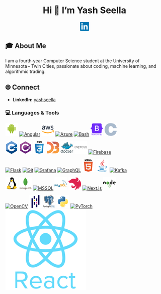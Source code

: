 <h1 align="center">Hi 👋 I’m Yash Seella</h1>

<p align="center">
  <a href="https://www.linkedin.com/in/yashseella/" target="_blank" rel="noreferrer">
    <img src="https://raw.githubusercontent.com/devicons/devicon/master/icons/linkedin/linkedin-original.svg" 
         alt="LinkedIn" width="30" height="30"/>
  </a>
</p>

## 🎓 About Me
I am a fourth‑year Computer Science student at the University of Minnesota – Twin Cities, passionate about coding, machine learning, and algorithmic trading.

## 🌐 Connect
- **LinkedIn:** [yashseella](https://www.linkedin.com/in/yashseella/)

### 💻 Languages & Tools
<p align="left">
  <!-- Row 1 -->
  <a href="https://developer.android.com"      target="_blank" rel="noreferrer"><img src="https://raw.githubusercontent.com/devicons/devicon/master/icons/android/android-original-wordmark.svg"         alt="Android"      width="40" height="40"/></a>
  <a href="https://angular.io"                 target="_blank" rel="noreferrer"><img src="https://angular.io/assets/images/logos/angular/angular.svg"                                       alt="Angular"      width="40" height="40"/></a>
  <a href="https://aws.amazon.com"              target="_blank" rel="noreferrer"><img src="https://raw.githubusercontent.com/devicons/devicon/master/icons/amazonwebservices/amazonwebservices-original-wordmark.svg" alt="AWS"      width="40" height="40"/></a>
  <a href="https://azure.microsoft.com"         target="_blank" rel="noreferrer"><img src="https://www.vectorlogo.zone/logos/microsoft_azure/microsoft_azure-icon.svg"                        alt="Azure"        width="40" height="40"/></a>
  <a href="https://www.gnu.org/software/bash/"  target="_blank" rel="noreferrer"><img src="https://www.vectorlogo.zone/logos/gnu_bash/gnu_bash-icon.svg"                                    alt="Bash"         width="40" height="40"/></a>
  <a href="https://getbootstrap.com"            target="_blank" rel="noreferrer"><img src="https://raw.githubusercontent.com/devicons/devicon/master/icons/bootstrap/bootstrap-plain-wordmark.svg"      alt="Bootstrap"    width="40" height="40"/></a>
  <a href="https://www.cprogramming.com/"       target="_blank" rel="noreferrer"><img src="https://raw.githubusercontent.com/devicons/devicon/master/icons/c/c-original.svg"                          alt="C"            width="40" height="40"/></a>
</p>
<p align="left">
  <!-- Row 2 -->
  <a href="https://www.w3schools.com/cpp/"       target="_blank" rel="noreferrer"><img src="https://raw.githubusercontent.com/devicons/devicon/master/icons/cplusplus/cplusplus-original.svg"               alt="C++"          width="40" height="40"/></a>
  <a href="https://www.w3schools.com/cs/"        target="_blank" rel="noreferrer"><img src="https://raw.githubusercontent.com/devicons/devicon/master/icons/csharp/csharp-original.svg"                     alt="C#"           width="40" height="40"/></a>
  <a href="https://www.w3schools.com/css/"       target="_blank" rel="noreferrer"><img src="https://raw.githubusercontent.com/devicons/devicon/master/icons/css3/css3-original-wordmark.svg"                 alt="CSS3"         width="40" height="40"/></a>
  <a href="https://d3js.org/"                    target="_blank" rel="noreferrer"><img src="https://raw.githubusercontent.com/devicons/devicon/master/icons/d3js/d3js-original.svg"                         alt="D3.js"        width="40" height="40"/></a>
  <a href="https://www.docker.com/"              target="_blank" rel="noreferrer"><img src="https://raw.githubusercontent.com/devicons/devicon/master/icons/docker/docker-original-wordmark.svg"             alt="Docker"       width="40" height="40"/></a>
  <a href="https://expressjs.com"                target="_blank" rel="noreferrer"><img src="https://raw.githubusercontent.com/devicons/devicon/master/icons/express/express-original-wordmark.svg"           alt="Express.js"   width="40" height="40"/></a>
  <a href="https://firebase.google.com/"         target="_blank" rel="noreferrer"><img src="https://www.vectorlogo.zone/logos/firebase/firebase-icon.svg"                                      alt="Firebase"     width="40" height="40"/></a>
</p>
<p align="left">
  <!-- Row 3 -->
  <a href="https://flask.palletsprojects.com/"   target="_blank" rel="noreferrer"><img src="https://www.vectorlogo.zone/logos/pocoo_flask/pocoo_flask-icon.svg"                                      alt="Flask"        width="40" height="40"/></a>
  <a href="https://git-scm.com/"                target="_blank" rel="noreferrer"><img src="https://www.vectorlogo.zone/logos/git-scm/git-scm-icon.svg"                                             alt="Git"          width="40" height="40"/></a>
  <a href="https://grafana.com"                  target="_blank" rel="noreferrer"><img src="https://www.vectorlogo.zone/logos/grafana/grafana-icon.svg"                                               alt="Grafana"      width="40" height="40"/></a>
  <a href="https://graphql.org"                  target="_blank" rel="noreferrer"><img src="https://www.vectorlogo.zone/logos/graphql/graphql-icon.svg"                                               alt="GraphQL"      width="40" height="40"/></a>
  <a href="https://www.w3.org/html/"             target="_blank" rel="noreferrer"><img src="https://raw.githubusercontent.com/devicons/devicon/master/icons/html5/html5-original-wordmark.svg"         alt="HTML5"        width="40" height="40"/></a>
  <a href="https://www.java.com"                 target="_blank" rel="noreferrer"><img src="https://raw.githubusercontent.com/devicons/devicon/master/icons/java/java-original.svg"                          alt="Java"         width="40" height="40"/></a>
  <a href="https://kafka.apache.org/"            target="_blank" rel="noreferrer"><img src="https://www.vectorlogo.zone/logos/apache_kafka/apache_kafka-icon.svg"                                     alt="Kafka"        width="40" height="40"/></a>
</p>
<p align="left">
  <!-- Row 4 -->
  <a href="https://www.linux.org/"               target="_blank" rel="noreferrer"><img src="https://raw.githubusercontent.com/devicons/devicon/master/icons/linux/linux-original.svg"                    alt="Linux"        width="40" height="40"/></a>
  <a href="https://www.mongodb.com/"             target="_blank" rel="noreferrer"><img src="https://raw.githubusercontent.com/devicons/devicon/master/icons/mongodb/mongodb-original-wordmark.svg"         alt="MongoDB"      width="40" height="40"/></a>
  <a href="https://www.microsoft.com/sql-server" target="_blank" rel="noreferrer"><img src="https://www.svgrepo.com/show/303229/microsoft-sql-server-logo.svg"                                      alt="MSSQL"        width="40" height="40"/></a>
  <a href="https://www.mysql.com/"               target="_blank" rel="noreferrer"><img src="https://raw.githubusercontent.com/devicons/devicon/master/icons/mysql/mysql-original-wordmark.svg"               alt="MySQL"        width="40" height="40"/></a>
  <a href="https://nestjs.com/"                  target="_blank" rel="noreferrer"><img src="https://raw.githubusercontent.com/devicons/devicon/master/icons/nestjs/nestjs-plain.svg"                          alt="NestJS"       width="40" height="40"/></a>
  <a href="https://nextjs.org/"                  target="_blank" rel="noreferrer"><img src="https://cdn.worldvectorlogo.com/logos/nextjs-2.svg"                                                    alt="Next.js"      width="40" height="40"/></a>
  <a href="https://nodejs.org"                   target="_blank" rel="noreferrer"><img src="https://raw.githubusercontent.com/devicons/devicon/master/icons/nodejs/nodejs-original-wordmark.svg"             alt="Node.js"      width="40" height="40"/></a>
</p>
<p align="left">
  <!-- Row 5 -->
  <a href="https://opencv.org/"                  target="_blank" rel="noreferrer"><img src="https://www.vectorlogo.zone/logos/opencv/opencv-icon.svg"                                            alt="OpenCV"       width="40" height="40"/></a>
  <a href="https://pandas.pydata.org/"           target="_blank" rel="noreferrer"><img src="https://raw.githubusercontent.com/devicons/devicon/2ae2a900d2f041da66e950e4d48052658d850630/icons/pandas/pandas-original.svg" alt="pandas"      width="40" height="40"/></a>
  <a href="https://www.postgresql.org"           target="_blank" rel="noreferrer"><img src="https://raw.githubusercontent.com/devicons/devicon/master/icons/postgresql/postgresql-original-wordmark.svg"   alt="PostgreSQL"  width="40" height="40"/></a>
  <a href="https://www.python.org"               target="_blank" rel="noreferrer"><img src="https://raw.githubusercontent.com/devicons/devicon/master/icons/python/python-original.svg"                      alt="Python"       width="40" height="40"/></a>
  <a href="https://pytorch.org/"                 target="_blank" rel="noreferrer"><img src="https://www.vectorlogo.zone/logos/pytorch/pytorch-icon.svg"                                            alt="PyTorch"      width="40" height="40"/></a>
  <a href="https://reactjs.org/"                 target="_blank" rel="noreferrer"><img src="https://raw.githubusercontent.com/devicons/devicon/master/icons/react/react-original-wordmark.svg"_
